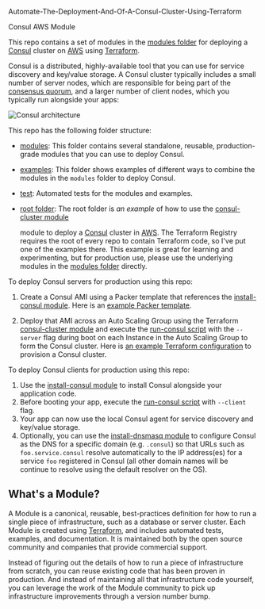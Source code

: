 Automate-The-Deployment-And-Of-A-Consul-Cluster-Using-Terraform 





 Consul AWS Module

This repo contains a set of modules in the [modules folder](https://github.com/hashicorp/terraform-aws-consul/tree/master/modules) for deploying a [Consul](https://www.consul.io/) cluster on
[AWS](https://aws.amazon.com/) using [Terraform](https://www.terraform.io/). 

Consul is a distributed, highly-available tool that you can use for service discovery and key/value storage. A Consul cluster typically includes a small number of server nodes, which are responsible for being part of the [consensus
quorum](https://www.consul.io/docs/internals/consensus.html), and a larger number of client nodes, which you typically run alongside your apps:

![Consul architecture](https://github.com/hashicorp/terraform-aws-consul/blob/master/_docs/architecture.png?raw=true)



This repo has the following folder structure:

* [modules](https://github.com/hashicorp/terraform-aws-consul/tree/master/modules): This folder contains several standalone, reusable, production-grade modules that you can use to deploy Consul.
* [examples](https://github.com/hashicorp/terraform-aws-consul/tree/master/examples): This folder shows examples of different ways to combine the modules in the `modules` folder to deploy Consul.
* [test](https://github.com/hashicorp/terraform-aws-consul/tree/master/test): Automated tests for the modules and examples.
* [root folder](https://github.com/hashicorp/terraform-aws-consul/tree/master): The root folder is *an example* of how to use the [consul-cluster module](https://github.com/hashicorp/terraform-aws-consul/tree/master/modules/consul-cluster)

  module to deploy a [Consul](https://www.consul.io/) cluster in [AWS](https://aws.amazon.com/). The Terraform Registry requires the root of every repo to contain Terraform code, so I've put one of the examples there. This example is great for learning and experimenting, but for production use, please use the underlying modules in the [modules folder](https://github.com/hashicorp/terraform-aws-consul/tree/master/modules) directly.

To deploy Consul servers for production using this repo:

1. Create a Consul AMI using a Packer template that references the [install-consul module](https://github.com/hashicorp/terraform-aws-consul/tree/master/modules/install-consul).
   Here is an [example Packer template](https://github.com/hashicorp/terraform-aws-consul/tree/master/examples/consul-ami#quick-start).


2. Deploy that AMI across an Auto Scaling Group using the Terraform [consul-cluster module](https://github.com/hashicorp/terraform-aws-consul/tree/master/modules/consul-cluster)
   and execute the [run-consul script](https://github.com/hashicorp/terraform-aws-consul/tree/master/modules/run-consul) with the `--server` flag during boot on each
   Instance in the Auto Scaling Group to form the Consul cluster. Here is [an example Terraform
   configuration](https://github.com/hashicorp/terraform-aws-consul/tree/master/examples/root-example#quick-start) to provision a Consul cluster.

To deploy Consul clients for production using this repo:

1. Use the [install-consul module](https://github.com/hashicorp/terraform-aws-consul/tree/master/modules/install-consul) to install Consul alongside your application code.
1. Before booting your app, execute the [run-consul script](https://github.com/hashicorp/terraform-aws-consul/tree/master/modules/run-consul) with `--client` flag.
1. Your app can now use the local Consul agent for service discovery and key/value storage.
1. Optionally, you can use the [install-dnsmasq module](https://github.com/hashicorp/terraform-aws-consul/tree/master/modules/install-dnsmasq) to configure Consul as the DNS for a
   specific domain (e.g. `.consul`) so that URLs such as `foo.service.consul` resolve automatically to the IP
   address(es) for a service `foo` registered in Consul (all other domain names will be continue to resolve using the
   default resolver on the OS).




## What's a Module?

A Module is a canonical, reusable, best-practices definition for how to run a single piece of infrastructure, such
as a database or server cluster. Each Module is created using [Terraform](https://www.terraform.io/), and
includes automated tests, examples, and documentation. It is maintained both by the open source community and
companies that provide commercial support.

Instead of figuring out the details of how to run a piece of infrastructure from scratch, you can reuse
existing code that has been proven in production. And instead of maintaining all that infrastructure code yourself,
you can leverage the work of the Module community to pick up infrastructure improvements through
a version number bump.

